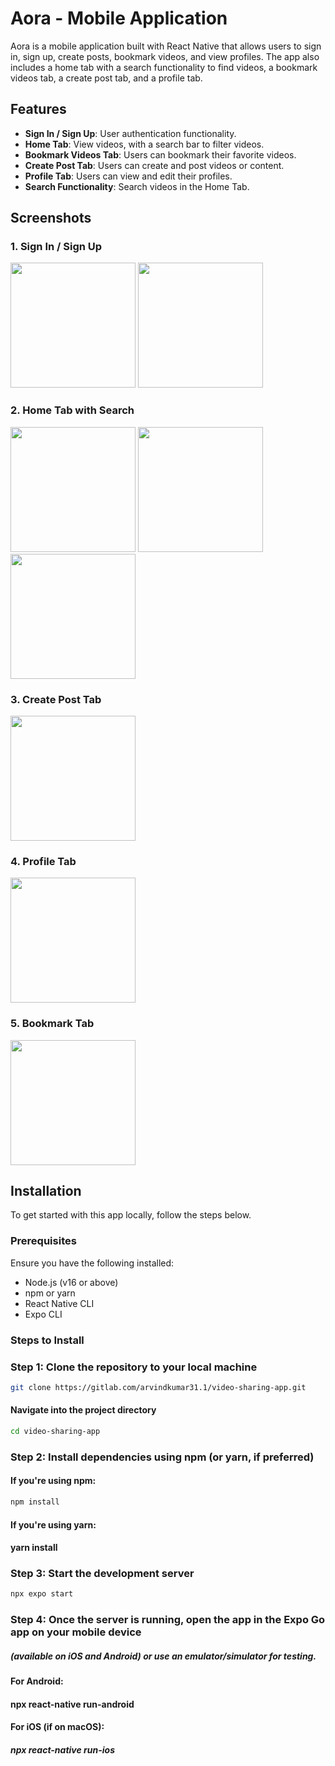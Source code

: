 # Aora - Mobile Application

Aora is a mobile application built with React Native that allows users to sign in, sign up, create posts, bookmark videos, and view profiles. The app also includes a home tab with a search functionality to find videos, a bookmark videos tab, a create post tab, and a profile tab.

## Features

- **Sign In / Sign Up**: User authentication functionality.
- **Home Tab**: View videos, with a search bar to filter videos.
- **Bookmark Videos Tab**: Users can bookmark their favorite videos.
- **Create Post Tab**: Users can create and post videos or content.
- **Profile Tab**: Users can view and edit their profiles.
- **Search Functionality**: Search videos in the Home Tab.

## Screenshots

### 1. Sign In / Sign Up
<p float="left">
<img src="./screenshots/SignIn.jpg" width="200"/>
<img src="./screenshots/SignUp.jpg" width="200"/>
</p>

### 2. Home Tab with Search
<p float="left">
  <img src="./screenshots/Home.jpg" width="200" />
  <img src="./screenshots/Explore.jpg" width="200" />
  <img src="./screenshots/Search.jpg" width="200" />
</p>


### 3. Create Post Tab
<img src="./screenshots/CreatePost.jpg" width="200"/>

### 4. Profile Tab
<img src="./screenshots/Profile.jpg" width="200"/>

### 5. Bookmark Tab
<img src="./screenshots/BookmarkVideos.jpg" width="200"/>

## Installation

To get started with this app locally, follow the steps below.

### Prerequisites

Ensure you have the following installed:
- Node.js (v16 or above)
- npm or yarn
- React Native CLI
- Expo CLI

### Steps to Install

### Step 1: Clone the repository to your local machine
```bash
git clone https://gitlab.com/arvindkumar31.1/video-sharing-app.git
```

#### Navigate into the project directory
```bash
cd video-sharing-app
```
### Step 2: Install dependencies using npm (or yarn, if preferred)
#### If you're using npm:
```bash
npm install
```
#### If you're using yarn:
#### yarn install

### Step 3: Start the development server
```bash
npx expo start
```

### Step 4: Once the server is running, open the app in the Expo Go app on your mobile device
##### (available on iOS and Android) or use an emulator/simulator for testing.

#### For Android:
#### npx react-native run-android

#### For iOS (if on macOS):
##### npx react-native run-ios
